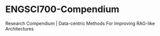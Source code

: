 # ENGSCI700-Compendium
Research Compendium | Data-centric Methods For Improving RAG-like Architectures

